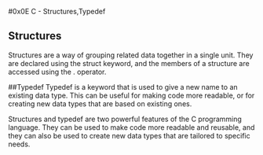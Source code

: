 #0x0E C - Structures,Typedef

## Structures
Structures are a way of grouping related data together in a single unit. They are declared using the struct keyword, and the members of a structure are accessed using the . operator.

##Typedef
Typedef is a keyword that is used to give a new name to an existing data type. This can be useful for making code more readable, or for creating new data types that are based on existing ones.

Structures and typedef are two powerful features of the C programming language. They can be used to make code more readable and reusable, and they can also be used to create new data types that are tailored to specific needs.
